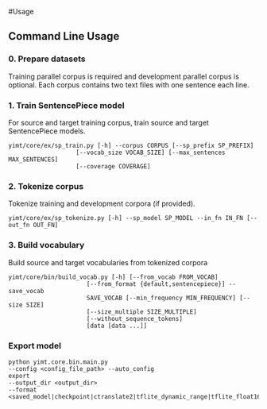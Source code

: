 #Usage

## Command Line Usage
### 0. Prepare datasets
Training parallel corpus is required and development parallel corpus is optional. Each corpus contains two text files with one sentence each line.

### 1. Train SentencePiece model
For source and target training corpus, train source and target SentencePiece models. 
```shell script
yimt/core/ex/sp_train.py [-h] --corpus CORPUS [--sp_prefix SP_PREFIX]
                   [--vocab_size VOCAB_SIZE] [--max_sentences MAX_SENTENCES]
                   [--coverage COVERAGE]
```

### 2. Tokenize corpus
Tokenize training and development corpora (if provided).
```shell script
yimt/core/ex/sp_tokenize.py [-h] --sp_model SP_MODEL --in_fn IN_FN [--out_fn OUT_FN]
```

### 3. Build vocabulary
Build source and target vocabularies from tokenized corpora
```shell script
yimt/core/bin/build_vocab.py [-h] [--from_vocab FROM_VOCAB]
                      [--from_format {default,sentencepiece}] --save_vocab
                      SAVE_VOCAB [--min_frequency MIN_FREQUENCY] [--size SIZE]
                      [--size_multiple SIZE_MULTIPLE]
                      [--without_sequence_tokens]
                      [data [data ...]]
```

### Export model
```shell script
python yimt.core.bin.main.py 
--config <config_file_path> --auto_config 
export
--output_dir <output_dir> 
--format <saved_model|checkpoint|ctranslate2|tflite_dynamic_range|tflite_float16>
```
